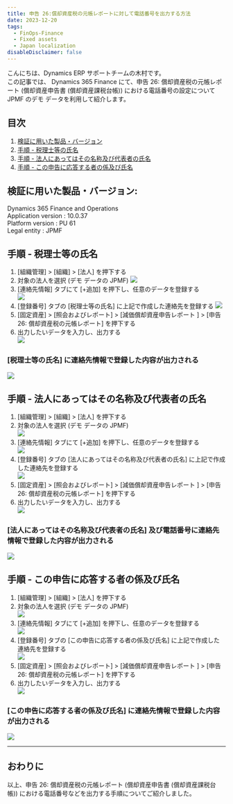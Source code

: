 ```yaml
---
title: 申告 26:償却資産税の元帳レポートに対して電話番号を出力する方法
date: 2023-12-20
tags:
  - FinOps-Finance
  - Fixed assets
  - Japan localization
disableDisclaimer: false
---
```


こんにちは、Dynamics ERP サポートチームの木村です。  
この記事では、 Dynamics 365 Finance にて、申告 26: 償却資産税の元帳レポート (償却資産申告書 (償却資産課税台帳)) における電話番号の設定について JPMF のデモ データを利用して紹介します。

<!-- more -->

## 目次
1. [検証に用いた製品・バージョン](#anchor-version)
1. [手順 - 税理士等の氏名](#how-to-setup-certified-tax-accountant)
1. [手順 - 法人にあってはその名称及び代表者の氏名](#how-to-setup-external-legal-representative)
1. [手順 - この申告に応答する者の係及び氏名](#how-to-setup-contact-person)

<a id='anchor-version'></a>

## 検証に用いた製品・バージョン:
Dynamics 365 Finance and Operations  
Application version : 10.0.37  
Platform version : PU 61  
Legal entity : JPMF  

<a id='how-to-setup-certified-tax-accountant'></a>

## 手順 - 税理士等の氏名

1. [組織管理] > [組織] > [法人] を押下する  
1. 対象の法人を選択 (デモ データの JPMF)
![](./form26-contactnumber-setting/form26-contactnumber-setting-1.png)  
1. [連絡先情報] タブにて [+追加] を押下し、任意のデータを登録する  
![](./form26-contactnumber-setting/form26-contactnumber-setting-2.png)  
1. [登録番号] タブの [税理士等の氏名] に上記で作成した連絡先を登録する
![](./form26-contactnumber-setting/form26-contactnumber-setting-3.png)  
1. [固定資産] > [照会およびレポート] > [減価償却資産申告レポート ] > [申告 26: 償却資産税の元帳レポート] を押下する  
1. 出力したいデータを入力し、出力する  
![](./form26-contactnumber-setting/form26-contactnumber-setting-4.png)  

### [税理士等の氏名] に連絡先情報で登録した内容が出力される
![](./form26-contactnumber-setting/form26-contactnumber-setting-5.png)  


<a id='how-to-setup-external-legal-representative'></a>

## 手順 - 法人にあってはその名称及び代表者の氏名

1. [組織管理] > [組織] > [法人] を押下する  
1. 対象の法人を選択 (デモ データの JPMF)  
![](./form26-contactnumber-setting/form26-contactnumber-setting-1.png)  
1. [連絡先情報] タブにて [+追加] を押下し、任意のデータを登録する  
![](./form26-contactnumber-setting/form26-contactnumber-setting-6.png)  
1. [登録番号] タブの [法人にあってはその名称及び代表者の氏名] に上記で作成した連絡先を登録する  
![](./form26-contactnumber-setting/form26-contactnumber-setting-7.png)  
1. [固定資産] > [照会およびレポート] > [減価償却資産申告レポート ] > [申告 26: 償却資産税の元帳レポート] を押下する  
1. 出力したいデータを入力し、出力する  
![](./form26-contactnumber-setting/form26-contactnumber-setting-4.png)  

### [法人にあってはその名称及び代表者の氏名] 及び電話番号に連絡先情報で登録した内容が出力される
![](./form26-contactnumber-setting/form26-contactnumber-setting-8.png)  


<a id='how-to-setup-contact-person'></a>

## 手順 - この申告に応答する者の係及び氏名

1. [組織管理] > [組織] > [法人] を押下する  
1. 対象の法人を選択 (デモ データの JPMF)  
![](./form26-contactnumber-setting/form26-contactnumber-setting-1.png)  
1. [連絡先情報] タブにて [+追加] を押下し、任意のデータを登録する  
![](./form26-contactnumber-setting/form26-contactnumber-setting-9.png)  
1. [登録番号] タブの [この申告に応答する者の係及び氏名] に上記で作成した連絡先を登録する  
![](./form26-contactnumber-setting/form26-contactnumber-setting-10.png)  
1. [固定資産] > [照会およびレポート] > [減価償却資産申告レポート ] > [申告 26: 償却資産税の元帳レポート] を押下する  
1. 出力したいデータを入力し、出力する  
![](./form26-contactnumber-setting/form26-contactnumber-setting-4.png)  

### [この申告に応答する者の係及び氏名] に連絡先情報で登録した内容が出力される
![](./form26-contactnumber-setting/form26-contactnumber-setting-11.png)  


---
## おわりに  
以上、申告 26: 償却資産税の元帳レポート (償却資産申告書 (償却資産課税台帳)) における電話番号などを出力する手順についてご紹介しました。
